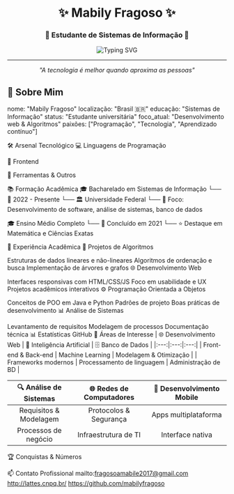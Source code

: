 <div align="center">

# ✨ Mabily Fragoso ✨
### 🖤 Estudante de Sistemas de Informação 🖤

<img src="https://readme-typing-svg.herokuapp.com?font=Georgia&size=18&duration=2000&pause=100&color=D4AF37&center=true&vCenter=true&width=600&lines=Apaixonada+por+tecnologia+e+c%C3%B3digo;Explorando+o+universo+da+programa%C3%A7%C3%A3o;Sempre+em+busca+de+novos+desafios" alt="Typing SVG" />

---

*"A tecnologia é melhor quando aproxima as pessoas"*

</div>

## 🌙 Sobre Mim

nome: "Mabily Fragoso"
localização: "Brasil 🇧🇷"
educação: "Sistemas de Informação"
status: "Estudante universitária"
foco_atual: "Desenvolvimento web & Algoritmos"
paixões: ["Programação", "Tecnologia", "Aprendizado contínuo"]

🛠️ Arsenal Tecnológico
💻 Linguagens de Programação




🎨 Frontend


🔧 Ferramentas & Outros



📚 Formação Acadêmica
🎓 Bacharelado em Sistemas de Informação
   └── 📅 2022 - Presente
   └── 🏛️ Universidade Federal
   └── 🎯 Foco: Desenvolvimento de software, análise de sistemas, banco de dados

🎓 Ensino Médio Completo
   └── 📅 Concluído em 2021
   └── ⭐ Destaque em Matemática e Ciências Exatas

💼 Experiência Acadêmica
🔬 Projetos de Algoritmos

Estruturas de dados lineares e não-lineares
Algoritmos de ordenação e busca
Implementação de árvores e grafos
🌐 Desenvolvimento Web

Interfaces responsivas com HTML/CSS/JS
Foco em usabilidade e UX
Projetos acadêmicos interativos
⚙️ Programação Orientada a Objetos

Conceitos de POO em Java e Python
Padrões de projeto
Boas práticas de desenvolvimento
📊 Análise de Sistemas

Levantamento de requisitos
Modelagem de processos
Documentação técnica
📊 Estatísticas GitHub
🎯 Áreas de Interesse
| 🌐 Desenvolvimento Web | 🤖 Inteligência Artificial | 🗄️ Banco de Dados |
|:---:|:---:|:---:|
| Front-end & Back-end | Machine Learning | Modelagem & Otimização |
| Frameworks modernos | Processamento de linguagem | Administração de BD |

| 🔍 Análise de Sistemas | 🌐 Redes de Computadores | 📱 Desenvolvimento Mobile |
|:---:|:---:|:---:|
| Requisitos & Modelagem | Protocolos & Segurança | Apps multiplataforma |
| Processos de negócio | Infraestrutura de TI | Interface nativa |

🏆 Conquistas & Números




📫 Contato Profissional
mailto:fragosoamabile2017@gmail.com
http://lattes.cnpq.br/
https://github.com/mabilyfragoso

